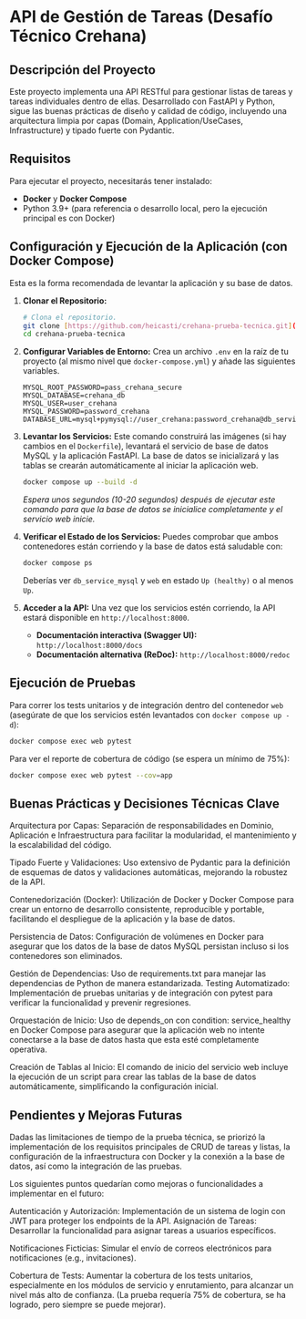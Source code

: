 # API de Gestión de Tareas (Desafío Técnico Crehana)

## Descripción del Proyecto
Este proyecto implementa una API RESTful para gestionar listas de tareas y tareas individuales dentro de ellas. Desarrollado con FastAPI y Python, sigue las buenas prácticas de diseño y calidad de código, incluyendo una arquitectura limpia por capas (Domain, Application/UseCases, Infrastructure) y tipado fuerte con Pydantic.

## Requisitos

Para ejecutar el proyecto, necesitarás tener instalado:
* **Docker** y **Docker Compose**
* Python 3.9+ (para referencia o desarrollo local, pero la ejecución principal es con Docker)

## Configuración y Ejecución de la Aplicación (con Docker Compose)

Esta es la forma recomendada de levantar la aplicación y su base de datos.

1.  **Clonar el Repositorio:**
    ```bash
    # Clona el repositorio.
    git clone [https://github.com/heicasti/crehana-prueba-tecnica.git](https://github.com/heicasti/crehana-prueba-tecnica.git)
    cd crehana-prueba-tecnica
    ```

2.  **Configurar Variables de Entorno:**
    Crea un archivo `.env` en la raíz de tu proyecto (al mismo nivel que `docker-compose.yml`) y añade las siguientes variables.

    ```env
    MYSQL_ROOT_PASSWORD=pass_crehana_secure
    MYSQL_DATABASE=crehana_db
    MYSQL_USER=user_crehana
    MYSQL_PASSWORD=password_crehana
    DATABASE_URL=mysql+pymysql://user_crehana:password_crehana@db_service_mysql:3306/crehana_db
    ```

3.  **Levantar los Servicios:**
    Este comando construirá las imágenes (si hay cambios en el `Dockerfile`), levantará el servicio de base de datos MySQL y la aplicación FastAPI. La base de datos se inicializará y las tablas se crearán automáticamente al iniciar la aplicación web.

    ```bash
    docker compose up --build -d
    ```
    *Espera unos segundos (10-20 segundos) después de ejecutar este comando para que la base de datos se inicialice completamente y el servicio web inicie.*

4.  **Verificar el Estado de los Servicios:**
    Puedes comprobar que ambos contenedores están corriendo y la base de datos está saludable con:
    ```bash
    docker compose ps
    ```
    Deberías ver `db_service_mysql` y `web` en estado `Up (healthy)` o al menos `Up`.

5.  **Acceder a la API:**
    Una vez que los servicios estén corriendo, la API estará disponible en `http://localhost:8000`.
    * **Documentación interactiva (Swagger UI):** `http://localhost:8000/docs`
    * **Documentación alternativa (ReDoc):** `http://localhost:8000/redoc`

## Ejecución de Pruebas

Para correr los tests unitarios y de integración dentro del contenedor `web` (asegúrate de que los servicios estén levantados con `docker compose up -d`):

```bash
docker compose exec web pytest
```

Para ver el reporte de cobertura de código (se espera un mínimo de 75%):

```bash
docker compose exec web pytest --cov=app
```

## Buenas Prácticas y Decisiones Técnicas Clave
Arquitectura por Capas: Separación de responsabilidades en Dominio, Aplicación e Infraestructura para facilitar la modularidad, el mantenimiento y la escalabilidad del código.

Tipado Fuerte y Validaciones: Uso extensivo de Pydantic para la definición de esquemas de datos y validaciones automáticas, mejorando la robustez de la API.

Contenedorización (Docker): Utilización de Docker y Docker Compose para crear un entorno de desarrollo consistente, reproducible y portable, facilitando el despliegue de la aplicación y la base de datos.

Persistencia de Datos: Configuración de volúmenes en Docker para asegurar que los datos de la base de datos MySQL persistan incluso si los contenedores son eliminados.

Gestión de Dependencias: Uso de requirements.txt para manejar las dependencias de Python de manera estandarizada.
Testing Automatizado: Implementación de pruebas unitarias y de integración con pytest para verificar la funcionalidad y prevenir regresiones.

Orquestación de Inicio: Uso de depends_on con condition: service_healthy en Docker Compose para asegurar que la aplicación web no intente conectarse a la base de datos hasta que esta esté completamente operativa.

Creación de Tablas al Inicio: El comando de inicio del servicio web incluye la ejecución de un script para crear las tablas de la base de datos automáticamente, simplificando la configuración inicial.

## Pendientes y Mejoras Futuras

Dadas las limitaciones de tiempo de la prueba técnica, se priorizó la implementación de los requisitos principales de CRUD de tareas y listas, la configuración de la infraestructura con Docker y la conexión a la base de datos, así como la integración de las pruebas.

Los siguientes puntos quedarían como mejoras o funcionalidades a implementar en el futuro:

Autenticación y Autorización: Implementación de un sistema de login con JWT para proteger los endpoints de la API.
Asignación de Tareas: Desarrollar la funcionalidad para asignar tareas a usuarios específicos.

Notificaciones Ficticias: Simular el envío de correos electrónicos para notificaciones (e.g., invitaciones).

Cobertura de Tests: Aumentar la cobertura de los tests unitarios, especialmente en los módulos de servicio y enrutamiento, para alcanzar un nivel más alto de confianza. (La prueba requería 75% de cobertura, se ha logrado, pero siempre se puede mejorar).